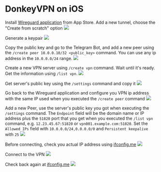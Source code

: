 DonkeyVPN on iOS
===

Install [Wireguard application](https://apps.apple.com/us/app/wireguard/id1441195209) from App Store. Add a new tunnel, choose the "Create from scratch" option
![](assets/donkeyvpn-ios-04.jpeg)

Generate a keypair
![](assets/donkeyvpn-ios-05.jpeg)

Copy the public key and go to the Telegram Bot, and add a new peer using the `/create peer 10.0.0.10/32 <public_key>` command. You can use any ip address in the `10.0.0.0/24` range.
![](assets/donkeyvpn-ios-06.jpeg)

Create a new VPN server using `/create vpn` command. Wait until it's ready. Get the information using `/list vpn`.
![](assets/donkeyvpn-ios-07.jpeg)

Get server's public key using the `/settings` command and copy it
![](assets/donkeyvpn-ios-08.jpeg)

Go back to the Wireguard application and configure you VPN ip address with the same IP used when you executed the `/create peer` command
![](assets/donkeyvpn-ios-09.jpeg)

Add a new Peer, use the server's public key you got when executing the `/settings` command. The `Endpoint` field will be the domain name or IP address  plus the `51820` port that you get when you executed the `/list vpn` command, e.g. `12.23.45.67:51820` or `vpn001.example.com:51820`. Set the `Allowed IPs` field with `10.0.0.0/24,0.0.0.0/0` and `Persistent keepalive` with `25`
![](assets/donkeyvpn-ios-10.jpeg)

Before connecting, check you actual IP address using [ifconfig.me](https://ifconfig.me/)
![](assets/donkeyvpn-ios-11.jpeg)

Connect to the VPN
![](assets/donkeyvpn-ios-12.jpeg)

Check back again at [ifconfig.me](https://ifconfig.me/)
![](assets/donkeyvpn-ios-13.jpeg)

